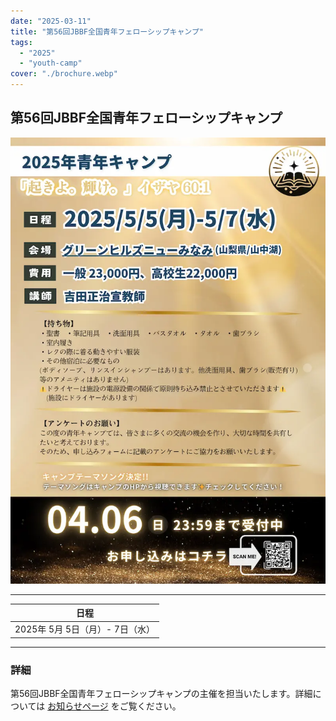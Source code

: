 ```yaml
---
date: "2025-03-11"
title: "第56回JBBF全国青年フェローシップキャンプ"
tags:
  - "2025"
  - "youth-camp"
cover: "./brochure.webp"
---
```


## 第56回JBBF全国青年フェローシップキャンプ

![](./brochure.webp)

---

| 日程 |
| ------------------------------- |
| 2025年 5月 5日（月）- 7日（水）  |

---

### 詳細

第56回JBBF全国青年フェローシップキャンプの主催を担当いたします。詳細については <a href="https://info.nitonabbc.org/2025/05/" target="_blank">お知らせページ</a> をご覧ください。

